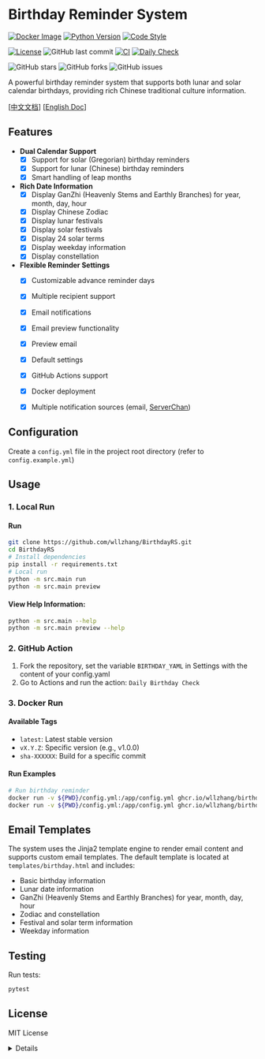 # Birthday Reminder System
[![Docker Image](https://img.shields.io/badge/docker%20image-ghcr.io/wllzhang/birthdayrs-blue)](https://github.com/wllzhang/BirthdayRS/pkgs/container/birthdayrs)
[![Python Version](https://img.shields.io/badge/python-3.10-blue.svg)](https://www.python.org/downloads/release/python-3100/)
[![Code Style](https://img.shields.io/badge/code%20style-flake8-black.svg)](https://flake8.pycqa.org/)

[![License](https://img.shields.io/badge/license-MIT-green.svg)](LICENSE)
![GitHub last commit](https://img.shields.io/github/last-commit/wllzhang/BirthdayRS)
[![CI](https://github.com/wllzhang/BirthdayRS/actions/workflows/ci.yml/badge.svg)](https://github.com/wllzhang/BirthdayRS/actions/workflows/ci.yml)
[![Daily Check](https://github.com/wllzhang/BirthdayRS/actions/workflows/daily_check.yml/badge.svg)](https://github.com/wllzhang/BirthdayRS/actions/workflows/daily_check.yml)

![GitHub stars](https://img.shields.io/github/stars/wllzhang/BirthdayRS?style=social)
![GitHub forks](https://img.shields.io/github/forks/wllzhang/BirthdayRS?style=social)
![GitHub issues](https://img.shields.io/github/issues/wllzhang/BirthdayRS)

A powerful birthday reminder system that supports both lunar and solar calendar birthdays, providing rich Chinese traditional culture information.

[[中文文档](README.zh-CN.md)]  [[English Doc](README.md)] 

## Features

- **Dual Calendar Support**
  - [x] Support for solar (Gregorian) birthday reminders
  - [x] Support for lunar (Chinese) birthday reminders
  - [x] Smart handling of leap months

- **Rich Date Information**
  - [x] Display GanZhi (Heavenly Stems and Earthly Branches) for year, month, day, hour
  - [x] Display Chinese Zodiac
  - [x] Display lunar festivals
  - [x] Display solar festivals
  - [x] Display 24 solar terms
  - [x] Display weekday information
  - [x] Display constellation

- **Flexible Reminder Settings**
  - [x] Customizable advance reminder days
  - [x] Multiple recipient support
  - [x] Email notifications
  - [x] Email preview functionality
  - [x] Preview email
  - [x] Default settings
  - [x] GitHub Actions support
  - [X] Docker deployment
  - [X] Multiple notification sources (email, [ServerChan](https://sct.ftqq.com/))


## Configuration

Create a `config.yml` file in the project root directory (refer to `config.example.yml`)


## Usage

### 1. Local Run
#### Run
```bash
git clone https://github.com/wllzhang/BirthdayRS.git
cd BirthdayRS
# Install dependencies
pip install -r requirements.txt
# Local run
python -m src.main run
python -m src.main preview
```

#### View Help Information:
```bash
python -m src.main --help
python -m src.main preview --help
```

### 2. GitHub Action
   1. Fork the repository, set the variable `BIRTHDAY_YAML` in Settings with the content of your config.yaml
   2. Go to Actions and run the action: `Daily Birthday Check`
   
### 3. Docker Run

#### Available Tags
- `latest`: Latest stable version
- `vX.Y.Z`: Specific version (e.g., v1.0.0)
- `sha-XXXXXX`: Build for a specific commit

#### Run Examples

```bash
# Run birthday reminder
docker run -v ${PWD}/config.yml:/app/config.yml ghcr.io/wllzhang/birthdayrs:latest run
docker run -v ${PWD}/config.yml:/app/config.yml ghcr.io/wllzhang/birthdayrs:latest preview
```

## Email Templates

The system uses the Jinja2 template engine to render email content and supports custom email templates. The default template is located at `templates/birthday.html` and includes:

- Basic birthday information
- Lunar date information
- GanZhi (Heavenly Stems and Earthly Branches) for year, month, day, hour
- Zodiac and constellation
- Festival and solar term information
- Weekday information

## Testing

Run tests:
```bash
pytest
```
## License

MIT License

<details>
## Logging

System logs are saved in the `birthday_reminder.log` file, including:
- Configuration loading status
- Birthday check results
- Email sending status
- Error messages (if any)

## CI/CD Pipeline

This project uses GitHub Actions for a complete CI/CD pipeline:

### Continuous Integration (CI)

Each push or Pull Request will automatically run the following checks:

1. **Code Testing**
   - Run unit tests
   - Generate test coverage report
   - Save test results as artifacts

2. **Code Quality**
   - Code style check with flake8
   - Ensure code follows PEP 8 standards

3. **Docker Image Build**
   - Automatically build Docker image
   - Push to GitHub Container Registry

### Continuous Deployment (CD)

1. **Daily Check**
   - Automatically run birthday checks every day
   - Send reminder emails
   - Support for development and production environments

2. **Docker Deployment**
   - Quick deployment via Docker
   - Latest version image available

### Automation

- **README Auto-update**
  - Automatically update repository links in documentation
  - Keep documentation in sync with code
</details>
